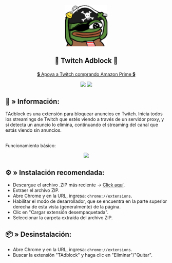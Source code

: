<p align="center"> <img src="https://github.com/5qw/TAdblock/raw/main/images/logov2-128.png"> </p>

## <p align="center"> 🔮 Twitch Adblock 🔮 </p>
<p align="center"> <a href="https://www.amazon.com/amazonprime/">💲 Apoya a Twitch comprando Amazon Prime 💲</a> </p>

<p align="center"> <img src="https://img.shields.io/github/stars/5qw/TAdblock?label=Stars"> <img src="https://img.shields.io/badge/license-GPLv3-green.svg?label=License"> </p>

## 🧩 » <b> Información: </b>
TAdblock es una extensión para bloquear anuncios en Twitch. Inicia todos los streamings de Twitch que estés viendo a través de un servidor proxy, y si detecta un anuncio lo elimina, continuando el streaming del canal que estás viendo sin anuncios. <br> <br>

Funcionamiento básico:

<p align="center"> <img src="https://imgur.com/kgaNF3d.png"> </p>

## ⚙️ » <b> Instalación recomendada:</b>
* Descargue el archivo .ZIP más reciente → <a href="https://github.com/5qw/TAdblock/releases/latest/download/TAdblock.rar">Click aquí</a>.
* Extraer el archivo ZIP.
* Abre Chrome y en la URL, ingresa: ```chrome://extensions```.
* Habilitar el modo de desarrollador, que se encuentra en la parte superior derecha de esta vista (generalmente) de la página.
* Clic en "Cargar extensión desempaquetada".
* Seleccionar la carpeta extraída del archivo ZIP.

## 📦 » <b> Desinstalación: </b>
* Abre Chrome y en la URL, ingresa: ```chrome://extensions```.
* Buscar la extensión "TAdblock" y haga clic en "Eliminar"/"Quitar".
